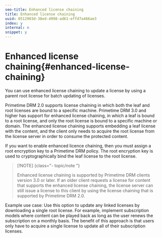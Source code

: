 ```yaml
---
seo-title: Enhanced license chaining
title: Enhanced license chaining
uuid: 0512903d-38ed-4998-ad61-effd7a466ae3
index: y
internal: n
snippet: y
---
```


# Enhanced license chaining{#enhanced-license-chaining}

You can use enhanced license chaining to update a license by using a parent root license for batch updating of licenses.

Primetime DRM 2.0 supports license chaining in which both the leaf and root licenses are bound to a specific machine. Primetime DRM 3.0 and higher has support for enhanced license chaining, in which a leaf is bound to a root license, and only the root license is bound to a specific machine or domain. The enhanced license chaining supports embedding a leaf license with the content, and the client only needs to acquire the root license from the license server in order to consume the protected content.

If you want to enable enhanced licence chaining, then you must assign a root encryption key to a Primetime DRM policy. The root encryption key is used to cryptographically bind the leaf license to the root license. 

>[!NOTE] {class="- topic/note "}
>
>Enhanced license chaining is supported by Primetime DRM clients version 3.0 or later. If an older client requests a license for content that supports the enhanced license chaining, the license server can still issue a license to this client by using the license chaining that is supported by Primetime DRM 2.0.

Example use case: Use this option to update any linked licenses by downloading a single root license. For example, implement subscription models where content can be played back as long as the user renews the subscription on a monthly basis. The benefit of this approach is that users only have to acquire a single license to update all of their subscription licenses. 
